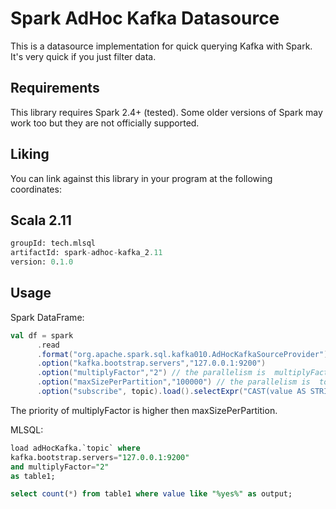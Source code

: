 # Spark AdHoc Kafka Datasource

This is a datasource implementation for quick querying Kafka with Spark. It's very quick if you just
filter data.

## Requirements

This library requires Spark 2.4+ (tested). Some older versions of Spark may work too but they are not officially supported.

## Liking 

You can link against this library in your program at the following coordinates:

## Scala 2.11

```sql
groupId: tech.mlsql
artifactId: spark-adhoc-kafka_2.11
version: 0.1.0
```

## Usage

Spark DataFrame:

```scala
val df = spark
      .read
      .format("org.apache.spark.sql.kafka010.AdHocKafkaSourceProvider")
      .option("kafka.bootstrap.servers","127.0.0.1:9200")
      .option("multiplyFactor","2") // the parallelism is  multiplyFactor * num of kafka partitions
      .option("maxSizePerPartition","100000") // the parallelism is  total records/ maxSizePerPartition  
      .option("subscribe", topic).load().selectExpr("CAST(value AS STRING)")

```

The priority of multiplyFactor is higher then maxSizePerPartition.

MLSQL:

```sql
load adHocKafka.`topic` where 
kafka.bootstrap.servers="127.0.0.1:9200"
and multiplyFactor="2" 
as table1;

select count(*) from table1 where value like "%yes%" as output;
```